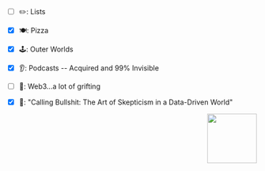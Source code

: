 ### 

<!--
**tclohm/tclohm** is a ✨ _special_ ✨ repository because its `README.md` (this file) appears on your GitHub profile.

Here are some ideas to get you started:

- 🔭 I’m currently working on ...
- 🌱 I’m currently learning ...
- 👯 I’m looking to collaborate on ...
- 🤔 I’m looking for help with ...
- 💬 Ask me about ...
- 📫 How to reach me: ...
- 😄 Pronouns: ...
- ⚡ Fun fact: ...
-->

- [ ] ✏️: Lists
- [x] 🍽: Pizza                                                            
- [x] 🕹: Outer Worlds
- [x] 👂: Podcasts -- Acquired and 99% Invisible
- [ ] 👀: Web3...a lot of grifting
- [x] 📖: "Calling Bullshit: The Art of Skepticism in a Data-Driven World"


<img src="https://user-images.githubusercontent.com/2380963/196989432-0c1113e4-33ec-4128-847e-932d0f377407.gif" style="float: right;" width="100" height="100">
